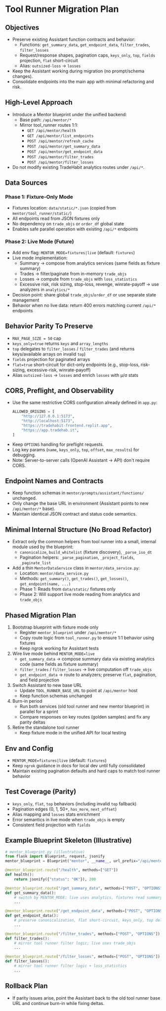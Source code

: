 # Tool Runner Migration Plan

## Objectives
- Preserve existing Assistant function contracts and behavior:
  - Functions: `get_summary_data`, `get_endpoint_data`, `filter_trades`, `filter_losses`
  - Request/response shapes, pagination caps, `keys_only`, `top`, `fields` projection, `flat` short-circuit
  - Alias: `outsized-loss` → `losses`
- Keep the Assistant working during migration (no prompt/schema changes).
- Consolidate endpoints into the main app with minimal refactoring and risk.

## High-Level Approach
- Introduce a Mentor blueprint under the unified backend:
  - Base path: `/api/mentor/*`
  - Mirror tool_runner routes 1:1:
    - `GET /api/mentor/health`
    - `GET /api/mentor/list_endpoints`
    - `POST /api/mentor/refresh_cache`
    - `POST /api/mentor/get_summary_data`
    - `POST /api/mentor/get_endpoint_data`
    - `POST /api/mentor/filter_trades`
    - `POST /api/mentor/filter_losses`
- Do not modify existing TradeHabit analytics routes under `/api/*`.

## Data Sources

### Phase 1: Fixture-Only Mode
- Fixtures location: `data/static/*.json` (copied from `mentor/tool_runner/static/`)
- All endpoints read from JSON fixtures only
- No dependency on `trade_objs` or `order_df` global state
- Enables safe parallel operation with existing `/api/*` endpoints

### Phase 2: Live Mode (Future)
- Add env flag: `MENTOR_MODE=fixtures|live` (default: `fixtures`)
- Live mode implementation:
  - Summary → compose from analytics services (same fields as fixture summary)
  - Trades → filter/paginate from in-memory `trade_objs`
  - Losses → compute from `trade_objs` with `loss_statistics`
  - Excessive risk, risk sizing, stop-loss, revenge, winrate-payoff → use analyzers in `analytics/*`
- Decision point: share global `trade_objs`/`order_df` or use separate state management
- Behavior when no live data: return 400 errors matching current `/api/*` endpoints

## Behavior Parity To Preserve
- `MAX_PAGE_SIZE = 50` cap
- `keys_only=true` returns `keys` and `array_lengths`
- `top` delegates to `filter_losses` / `filter_trades` (and returns keys/available arrays on invalid `top`)
- `fields` projection for paginated arrays
- `flat=true` short-circuit for dict-only endpoints (e.g., stop-loss, risk-sizing, excessive-risk, winrate-payoff)
- Alias `outsized-loss` → `losses` and enrich `losses` with μ/σ stats

## CORS, Preflight, and Observability
- Use the same restrictive CORS configuration already defined in `app.py`:
  ```python
  ALLOWED_ORIGINS = [
      "http://127.0.0.1:5173",
      "http://localhost:5173",
      "https://tradehabit-frontend.replit.app",
      "https://app.tradehab.it",
  ]
  ```
- Keep `OPTIONS` handling for preflight requests.
- Log key params (`name`, `keys_only`, `top`, `offset`, `max_results`) for debugging.
- Note: Server-to-server calls (OpenAI Assistant → API) don't require CORS.

## Endpoint Names and Contracts
- Keep function schemas in `mentor/prompts/assistant/functions/` unchanged.
- Only change the base URL in environment (Assistant points to new `/api/mentor/*` base).
- Maintain identical JSON contract and status code semantics.

## Minimal Internal Structure (No Broad Refactor)
- Extract only the common helpers from tool runner into a small, internal module used by the blueprint:
  - `canonicalize`, `build_whitelist` (fixture discovery), `_parse_iso_dt`
  - Pagination helpers: `_parse_pagination`, `_project_fields`, `_paginate_list`
- Add a thin `MentorDataService` class in `mentor/data_service.py`:
  - Location: `mentor/data_service.py`
  - Methods: `get_summary()`, `get_trades()`, `get_losses()`, `get_endpoint(name, ...)`
  - Phase 1: Reads from `data/static/` fixtures only
  - Phase 2: Will support live mode reading from analytics and `trade_objs`

## Phased Migration Plan
1. Bootstrap blueprint with fixture mode only
   - Register `mentor_blueprint` under `/api/mentor/*`
   - Copy route logic from `tool_runner.py` to ensure 1:1 behavior using fixtures
   - Keep ngrok working for Assistant tests
2. Wire live mode behind `MENTOR_MODE=live`
   - `get_summary_data` → compose summary data via existing analytics code (same fields as fixture summary)
   - `filter_trades` / `filter_losses` → live computation off `trade_objs`
   - `get_endpoint_data` → route to analyzers; preserve `flat`, pagination, and field projection
3. Switch Assistant to new base URL
   - Update `TOOL_RUNNER_BASE_URL` to point at `/api/mentor` host
   - Keep function schemas unchanged
4. Burn-in period
   - Run both services (old tool runner and new mentor blueprint) in parallel for a sprint
   - Compare responses on key routes (golden samples) and fix any parity deltas
5. Retire the standalone tool runner
   - Keep fixture mode in the unified API for local testing

## Env and Config
- `MENTOR_MODE=fixtures|live` (default: `fixtures`)
- Keep `ngrok` guidance in docs for local dev until fully consolidated
- Maintain existing pagination defaults and hard caps to match tool runner behavior

## Test Coverage (Parity)
- `keys_only`, `flat`, `top` behaviors (including invalid `top` fallback)
- Pagination edges (0, 1, 50+, `has_more`, `next_offset`)
- Alias mapping and `losses` stats enrichment
- Error semantics in live mode when `trade_objs` is empty
- Consistent field projection with `fields`

## Example Blueprint Skeleton (Illustrative)
```python
# mentor_blueprint.py (illustrative)
from flask import Blueprint, request, jsonify
mentor_blueprint = Blueprint("mentor", __name__, url_prefix="/api/mentor")

@mentor_blueprint.route("/health", methods=["GET"])
def health():
    return jsonify({"status": "OK"}), 200

@mentor_blueprint.route("/get_summary_data", methods=["POST", "OPTIONS"])
def get_summary_data():
    # switch by MENTOR_MODE; live uses analytics, fixtures read summary.json
    ...

@mentor_blueprint.route("/get_endpoint_data", methods=["POST", "OPTIONS"])
def get_endpoint_data():
    # preserve canonicalization, flat short-circuit, keys_only, top delegation, projection, pagination
    ...

@mentor_blueprint.route("/filter_trades", methods=["POST", "OPTIONS"])
def filter_trades():
    # mirror tool runner filter logic; live uses trade_objs
    ...

@mentor_blueprint.route("/filter_losses", methods=["POST", "OPTIONS"])
def filter_losses():
    # mirror tool runner filter logic + loss_statistics
    ...
```

## Rollback Plan
- If parity issues arise, point the Assistant back to the old tool runner base URL and continue burn-in while fixing deltas.